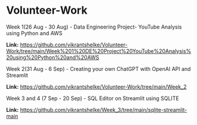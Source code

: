 # Volunteer-Work

Week 1(26 Aug - 30 Aug) - Data Engineering Project- YouTube Analysis using Python and AWS

**Link:** https://github.com/vikrantshelke/Volunteer-Work/tree/main/Week%201%20DE%20Project%20YouTube%20Analysis%20using%20Python%20and%20AWS

Week 2(31 Aug - 6 Sep) - Creating your own ChatGPT with  OpenAI API and Streamlit

**Link:** https://github.com/vikrantshelke/Volunteer-Work/tree/main/Week_2

Week 3 and 4 (7 Sep - 20 Sep) - SQL Editor on Streamlit using SQLITE

**Link:** https://github.com/vikrantshelke/Week_3/tree/main/sqlite-streamlit-main
